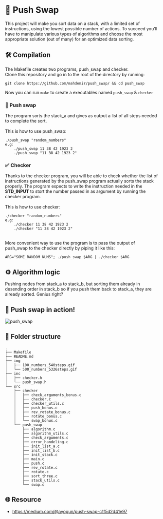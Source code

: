 # 🔄 Push Swap
This project will make you sort data on a stack, with a limited set of instructions, using
the lowest possible number of actions. To succeed you’ll have to manipulate various types of algorithms and choose the most appropriate solution (out of many) for an optimized data sorting.

## 🛠️ Compilation
The Makefile creates two programs, push_swap and checker.
\
Clone this repository and go in to the root of the directory by running:
```
git clone https://github.com/mahdemir/push_swap/ && cd push_swap
```
Now you can run ```make``` to create a executables named ```push_swap``` & ```checker```

### 🔄 Push swap
The program sorts the stack_a and gives as output a list of all steps needed to complete the sort.
\
\
This is how to use push_swap:
```
./push_swap "random_numbers"
e.g:
    ./push_swap 11 38 42 1923 2
    ./push_swap "11 38 42 1923 2"
```
### ✅ Checker
Thanks to the checker program, you will be able to check whether the list of instructions generated by the push_swap program actually sorts the stack properly. The program expects to write the instruction needed in the **STD_INPUT** to stort the number passed in as argument by running the checker program.
\
\
This is how to use checker:
```
./checker "random_numbers"
e.g:
    ./checker 11 38 42 1923 2
    ./checker "11 38 42 1923 2"
```
\
More convenient way to use the program is to pass the output of push_swap to the checker directly by piping it like this:
```
ARG="SOME_RANDOM_NUMS"; ./push_swap $ARG | ./checker $ARG
```

## ⚙️ Algorithm logic
Pushing nodes from stack_a to stack_b, but sorting them already in desending order in stack_b so if you push them back to stack_a, they are already sorted. Genius right?

## 👀 Push swap in action!
![push_swap](./img/500_numbers_5326steps.gif)

## 🌳 Folder structure
```
.
├── Makefile
├── README.md
├── img
│   ├── 100_numbers_540steps.gif
│   └── 500_numbers_5326steps.gif
├── inc
│   ├── checker.h
│   └── push_swap.h
└── src
    ├── checker
    │   ├── check_arguments_bonus.c
    │   ├── checker.c
    │   ├── checker_utils.c
    │   ├── push_bonus.c
    │   ├── rev_rotate_bonus.c
    │   ├── rotate_bonus.c
    │   └── swap_bonus.c
    └── push_swap
        ├── algorithm.c
        ├── algorithm_utils.c
        ├── check_arguments.c
        ├── error_handeling.c
        ├── init_list_a.c
        ├── init_list_b.c
        ├── init_stack.c
        ├── main.c
        ├── push.c
        ├── rev_rotate.c
        ├── rotate.c
        ├── sort_three.c
        ├── stack_utils.c
        └── swap.c
```

## 🌐 Resource
- https://medium.com/@ayogun/push-swap-c1f5d2d41e97
